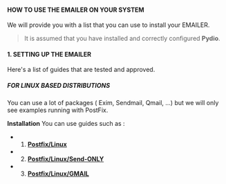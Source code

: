 #### HOW TO USE THE EMAILER ON YOUR SYSTEM
We will provide you with a list that you can use to install your EMAILER.

>It is assumed that you have installed and correctly configured **Pydio**.

#### 1. SETTING UP THE EMAILER
Here's a list of guides that are tested and approved.

##### FOR LINUX BASED DISTRIBUTIONS
You can use a lot of packages ( Exim, Sendmail, Qmail, ...) but we will only see examples running with PostFix.

**Installation**
You can use guides such as :
+ 1. **[Postfix/Linux](https://www.digitalocean.com/community/tutorials/how-to-install-and-configure-postfix-on-ubuntu-16-04)**
+ 2. **[Postfix/Linux/Send-ONLY](https://www.digitalocean.com/community/tutorials/how-to-install-and-configure-postfix-as-a-send-only-smtp-server-on-ubuntu-16-04)**
+ 3. **[Postfix/Linux/GMAIL](https://linode.com/docs/email/postfix/configure-postfix-to-send-mail-using-gmail-and-google-apps-on-debian-or-ubuntu/)**